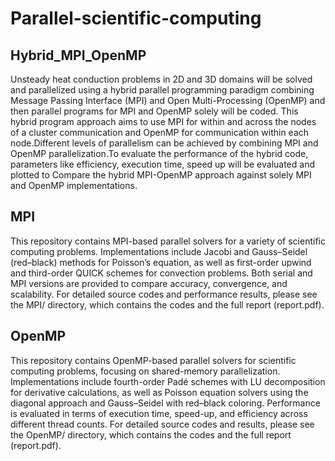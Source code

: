 # Parallel-scientific-computing

## Hybrid_MPI_OpenMP
Unsteady heat conduction problems in 2D and 3D domains will be solved and parallelized using a
hybrid parallel programming paradigm combining Message Passing Interface (MPI) and Open
Multi-Processing (OpenMP) and then parallel programs for MPI and OpenMP solely will be
coded. This hybrid program approach aims to use MPI for within and across the nodes of a cluster
communication and OpenMP for communication within each node.Different levels of parallelism
can be achieved by combining MPI and OpenMP parallelization.To evaluate the performance of the
hybrid code, parameters like efficiency, execution time, speed up will be evaluated and plotted to
Compare the hybrid MPI-OpenMP approach against solely MPI and OpenMP implementations.
## MPI
This repository contains MPI-based parallel solvers for a variety of scientific computing problems. Implementations include Jacobi and Gauss–Seidel (red–black) methods for Poisson’s equation, as well as first-order upwind and third-order QUICK schemes for convection problems. Both serial and MPI versions are provided to compare accuracy, convergence, and scalability. For detailed source codes and performance results, please see the MPI/ directory, which contains the codes and the full report (report.pdf).
## OpenMP
This repository contains OpenMP-based parallel solvers for scientific computing problems, focusing on shared-memory parallelization. Implementations include fourth-order Padé schemes with LU decomposition for derivative calculations, as well as Poisson equation solvers using the diagonal approach and Gauss–Seidel with red–black coloring. Performance is evaluated in terms of execution time, speed-up, and efficiency across different thread counts. For detailed source codes and results, please see the OpenMP/ directory, which contains the codes and the full report (report.pdf).
